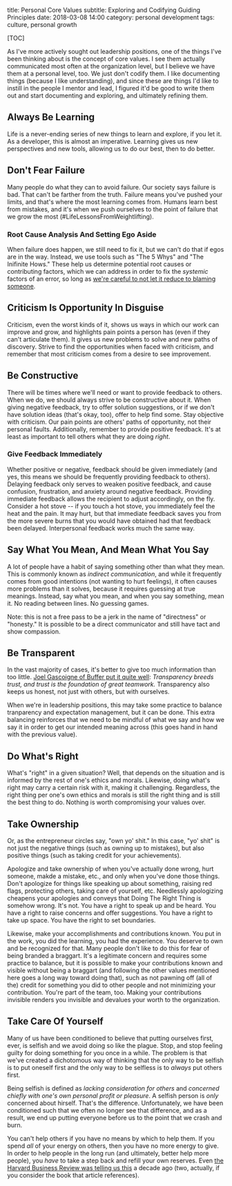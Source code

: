 title: Personal Core Values
subtitle: Exploring and Codifying Guiding Principles
date: 2018-03-08 14:00
category: personal development
tags: culture, personal growth

[TOC]

As I've more actively sought out leadership positions, one of the things I've been thinking about is the concept of core values. I see them actually communicated most often at the organization level, but I believe we have them at a personal level, too. We just don't codify them. I like documenting things (because I like understanding), and since these are things I'd like to instill in the people I mentor and lead, I figured it'd be good to write them out and start documenting and exploring, and ultimately refining them.

## Always Be Learning

Life is a never-ending series of new things to learn and explore, if you let it. As a developer, this is almost an imperative. Learning gives us new perspectives and new tools, allowing us to do our best, then to do better.

## Don't Fear Failure

Many people do what they can to avoid failure. Our society says failure is bad. That can't be farther from the truth. Failure means you've pushed your limits, and that's where the most learning comes from. Humans learn best from mistakes, and it's when we push ourselves to the point of failure that we grow the most (#LifeLessonsFromWeightlifting).

### Root Cause Analysis And Setting Ego Aside

When failure does happen, we still need to fix it, but we can't do that if egos are in the way. Instead, we use tools such as "The 5 Whys" and "The Inifinite Hows." These help us determine potential root causes or contributing factors, which we can address in order to fix the _systemic_ factors of an error, so long as [we're careful to not let it reduce to blaming someone](https://www.kitchensoap.com/2014/11/14/the-infinite-hows-or-the-dangers-of-the-five-whys/).

## Criticism Is Opportunity In Disguise

Criticism, even the worst kinds of it, shows us ways in which our work can improve and grow, and highlights pain points a person has (even if they can't articulate them). It gives us new problems to solve and new paths of discovery. Strive to find the opportunities when faced with criticism, and remember that most criticism comes from a desire to see improvement.

## Be Constructive

There will be times where we'll need or want to provide feedback to others. When we do, we should always strive to be constructive about it. When giving negative feedback, try to offer solution suggestions, or if we don't have solution ideas (that's okay, too), offer to help find some. Stay objective with criticism. Our pain points are others' paths of opportunity, not their personal faults. Additionally, remember to provide positive feedback. It's at least as important to tell others what they are doing _right_.

### Give Feedback Immediately

Whether positive or negative, feedback should be given immediately (and yes, this means we should be frequently providing feedback to others). Delaying feedback only serves to weaken positive feedback, and cause confusion, frustration, and anxiety around negative feedback. Providing immediate feedback allows the recipient to adjust accordingly, on the fly. Consider a hot stove -- if you touch a hot stove, you immediately feel the heat and the pain. It may hurt, but that immediate feedback saves you from the more severe burns that you would have obtained had that feedback been delayed. Interpersonal feedback works much the same way.

## Say What You Mean, And Mean What You Say

A lot of people have a habit of saying something other than what they mean. This is commonly known as _indirect communication_, and while it frequently comes from good intentions (not wanting to hurt feelings), it often causes more problems than it solves, because it requires guessing at true meanings. Instead, say what you mean, and when you say something, mean it. No reading between lines. No guessing games.

Note: this is not a free pass to be a jerk in the name of "directness" or "honesty." It is possible to be a direct communicator and still have tact and show compassion.

## Be Transparent

In the vast majority of cases, it's better to give too much information than too little. [Joel Gascoigne of Buffer put it quite well](https://open.buffer.com/why-transparency/): *Transparency breeds trust, and trust is the foundation of great teamwork.* Transparency also keeps us honest, not just with others, but with ourselves. 

When we're in leadership positions, this may take some practice to balance tranparency and expectation management, but it can be done. This extra balancing reinforces that we need to be mindful of what we say and how we say it in order to get our intended meaning across (this goes hand in hand with the previous value).

## Do What's Right

What's "right" in a given situation? Well, that depends on the situation and is informed by the rest of one's ethics and morals. Likewise, doing what's right may carry a certain risk with it, making it challenging. Regardless, the right thing per one's own ethics and morals is still the right thing and is still the best thing to do. Nothing is worth compromising your values over.

## Take Ownership

Or, as the entrepreneur circles say, "own yo' shit." In this case, "yo' shit" is not just the negative things (such as owning up to mistakes), but also positive things (such as taking credit for your achievements). 

Apologize and take ownership of when you've actually done wrong, hurt someone, makde a mistake, etc., and only when you've done those things. Don't apologize for things like speaking up about something, raising red flags, protecting others, taking care of yourself, etc. Needlessly apologizing cheapens your apologies and conveys that Doing The Right Thing is somehow wrong. It's not. You have a right to speak up and be heard. You have a right to raise concerns and offer suggestions. You have a right to take up space. You have the right to set boundaries.

Likewise, make your accomplishments and contributions known. You put in the work, you did the learning, you had the experience. You deserve to own and be recognized for that. Many people don't like to do this for fear of being branded a braggart. It's a legitimate concern and requires some practice to balance, but it is possible to make your contributions known and visible without being a braggart (and following the other values mentioned here goes a long way toward doing that), such as not pawning off (all of the) credit for something you did to other people and not minimizing your contribution. You're part of the team, too. Making your contributions invisible renders you invisible and devalues your worth to the organization.

## Take Care Of Yourself

Many of us have been conditioned to believe that putting ourselves first, ever, is selfish and we avoid doing so like the plague. Stop, and stop feeling guilty for doing something for you once in a while. The problem is that we've created a dichotomous way of thinking that the only way to be selfish is to put oneself first and the only way to be selfless is to _always_ put others first.

Being selfish is defined as _lacking consideration for others_ and _concerned *chiefly* with one's own personal profit or pleasure_. A selfish person is _only_ concerned about hirself. That's the difference. Unfortunately, we have been conditioned such that we often no longer see that difference, and as a result, we end up putting everyone before us to the point that we crash and burn.

You can't help others if you have no means by which to help them. If you spend _all_ of your energy on others, then you have no more energy to give. In order to help people in the long run (and ultimately, better help more people), you _have_ to take a step back and refill your own reserves. Even [the Harvard Business Review was telling us this](https://hbr.org/2008/09/why-its-not-selfish-to-take-ca.html) a decade ago (two, actually, if you consider the book that article references).

